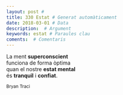 ```yaml
---
layout: post #
title: 330 Estat # Generat automàticament
date: 2018-03-01 # Data
description:  # Argument
keywords: estat # Paraules clau
coments:  # Comentaris
---
```


La ment **superconscient** <br />
funciona de forma òptima <br />
quan el nostre **estat mental** <br />
és **tranquil** i **confiat**. <br />

<small>Bryan Traci</small>
